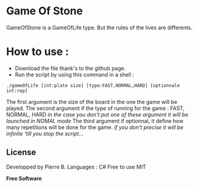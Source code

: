 # Game Of Stone


GameOfStone is a GameOfLife type. But the rules of the lives are differents.
# How to use :
* Download the file thank's to the github page.
* Run the script by using this command in a shell :
```shell
./gameOfLife [int:plate size] [type:FAST,NORMAL,HARD] [optionnale int:rep]
```
The first argument is the size of the board in the one the game will be played.
The second argument if the type of running for the game : FAST, NORMAL, HARD
*in the case you don't put one of these argument it will be launched in NOMAL mode*
The third argument if optionnal, it define how many repetitions will be done for the game.
*if you don't precise it will be infinite 'till you stop the script...*


License
----
Developped by Pierre B.
Languages : C#
Free to use
MIT


**Free Software**

